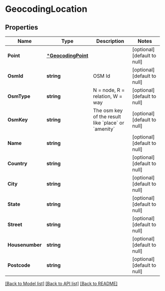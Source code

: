 # GeocodingLocation

## Properties
Name | Type | Description | Notes
------------ | ------------- | ------------- | -------------
**Point** | [***GeocodingPoint**](GeocodingPoint.md) |  | [optional] [default to null]
**OsmId** | **string** | OSM Id | [optional] [default to null]
**OsmType** | **string** | N &#x3D; node, R &#x3D; relation, W &#x3D; way | [optional] [default to null]
**OsmKey** | **string** | The osm key of the result like &#x60;place&#x60; or &#x60;amenity&#x60; | [optional] [default to null]
**Name** | **string** |  | [optional] [default to null]
**Country** | **string** |  | [optional] [default to null]
**City** | **string** |  | [optional] [default to null]
**State** | **string** |  | [optional] [default to null]
**Street** | **string** |  | [optional] [default to null]
**Housenumber** | **string** |  | [optional] [default to null]
**Postcode** | **string** |  | [optional] [default to null]

[[Back to Model list]](../README.md#documentation-for-models) [[Back to API list]](../README.md#documentation-for-api-endpoints) [[Back to README]](../README.md)


